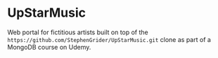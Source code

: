 # UpStarMusic

Web portal for fictitious artists built on top of the `https://github.com/StephenGrider/UpStarMusic.git` clone as part of a MongoDB course on Udemy.

